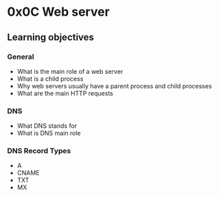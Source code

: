 # 0x0C Web server

## Learning objectives

### General
- What is the main role of a web server
- What is a child process
- Why web servers usually have a parent process and child processes
- What are the main HTTP requests

### DNS
- What DNS stands for
- What is DNS main role

### DNS Record Types
- A
- CNAME
- TXT
- MX
